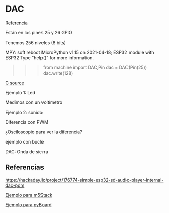 # DAC 

[Referencia](https://www.reddit.com/r/esp32/comments/nkha5c/is_there_any_function_in_micropython_to_use_dac/gzd4v19/)


Están en los pines 25 y 26 GPIO

Tenemos 256 niveles (8 bits)

>>>
MPY: soft reboot
MicroPython v1.15 on 2021-04-18; ESP32 module with ESP32
Type "help()" for more information.
>>> from machine import DAC,Pin
>>> dac = DAC(Pin(25))
>>> dac.write(128)
>>>

[C source](https://github.com/micropython/micropython/blob/a9bbf7083ef6b79cf80bdbf34984d847a6c4aae9/ports/esp32/machine_dac.c)


Ejemplo 1: Led


Medimos con un voltímetro

Ejemplo 2: sonido




Diferencia con PWM

¿Osciloscopio para ver la diferencia?

ejemplo con bucle

DAC: Onda de sierra

## Referencias

https://hackaday.io/project/176774-simple-esp32-sd-audio-player-internal-dac-pdm

[Ejemplo para m5Stack](https://m5stack.hackster.io/lukasmaximus89/play-wav-files-on-your-m5stack-3bee7e)

[Ejemplo para pyBoard](https://docs.micropython.org/en/latest/pyboard/tutorial/amp_skin.html)
